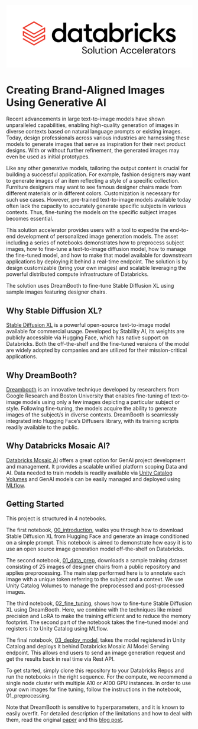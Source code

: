 <img src='https://github.com/databricks-industry-solutions/.github/raw/main/profile/solacc_logo_wide.png' width="1000" ></img>

# Creating Brand-Aligned Images Using Generative AI
Recent advancements in large text-to-image models have shown unparalleled capabilities, enabling high-quality generation of images in diverse contexts based on natural language prompts or existing images. Today, design professionals across various industries are harnessing these models to generate images that serve as inspiration for their next product designs. With or without further refinement, the generated images may even be used as initial prototypes.

Like any other generative models, tailoring the output content is crucial for building a successful application. For example, fashion designers may want to generate images of an item reflecting a style of a specific collection. Furniture designers may want to see famous designer chairs made from different materials or in different colors. Customization is necessary for such use cases. However, pre-trained text-to-image models available today often lack the capacity to accurately generate specific subjects in various contexts. Thus, fine-tuning the models on the  specific subject images becomes essential.

This solution accelerator provides users with a tool to expedite the end-to-end development of personalized image generation models. The asset including a series of notebooks demonstrates how to preprocess subject images, how to fine-tune a text-to-image diffusion model, how to manage the fine-tuned model, and how to make that model available for downstream applications by deploying it behind a real-time endpoint. The solution is by design customizable (bring your own images) and scalable leveraging the powerful distributed compute infrastructure of Databricks.

The solution uses DreamBooth to fine-tune Stable Diffusion XL using sample images featuring designer chairs.


## Why Stable Diffusion XL?
[Stable Diffusion XL](https://huggingface.co/stabilityai/stable-diffusion-xl-base-1.0/) is a powerful open-source text-to-image model available for commercial usage. Developed by Stability AI, its weights are publicly accessible via Hugging Face, which has native support on Databricks. Both the off-the-shelf and the fine-tuned versions of the model are widely adopted by companies and are utilized for their mission-critical applications.


## Why DreamBooth?
[Dreambooth](https://dreambooth.github.io/) is an innovative technique developed by researchers from Google Research and Boston University that enables fine-tuning of text-to-image models using only a few images depicting a particular subject or style. Following fine-tuning, the models acquire the ability to generate images of the subject/s in diverse contexts. DreamBooth is seamlessly integrated into Hugging Face’s Diffusers library, with its training scripts readily available to the public.


## Why Databricks Mosaic AI?
[Databricks Mosaic AI](https://www.databricks.com/product/machine-learning) offers a great option for GenAI project development and management. It provides a scalable unified platform scoping Data and AI. Data needed to train models is readily available via [Unity Catalog Volumes](https://www.databricks.com/product/unity-catalog) and GenAI models can be easily managed and deployed using [MLflow](https://www.databricks.com/product/managed-mlflow).


## Getting Started
This project is structured in 4 notebooks.  

The first notebook, [00_introduction](https://github.com/ryuta-yoshimatsu/personalized_image_generation/blob/main/notebooks/00_introduction.py), walks you through how to download Stable Diffusion XL from Hugging Face and generate an image conditioned on a simple prompt. This notebook is aimed to demonstrate how easy it is to use an open source image generation model off-the-shelf on Databricks. 

The second notebook,  [01_data_prep](https://github.com/ryuta-yoshimatsu/personalized_image_generation/blob/main/notebooks/01_data_prep.py), downloads a sample training dataset consisting of 25 images of designer chairs from a public repository and applies preprocessing. The main step performed here is to annotate each image with a unique token referring to the subject and a context. We use Unity Catalog Volumes to manage the preprocessed and post-processed images. 

The third notebook, [02_fine_tuning](https://github.com/ryuta-yoshimatsu/personalized_image_generation/blob/main/notebooks/02_fine_tuning.py), shows how to fine-tune Stable Diffusion XL using DreamBooth. Here, we combine with the techniques like mixed precision and LoRA to make the training efficient and to reduce the memory footprint. The second part of the notebook takes the fine-tuned model and registers it to Unity Catalog using MLflow. 
 
The final notebook, [03_deploy_model](https://github.com/ryuta-yoshimatsu/personalized_image_generation/blob/main/notebooks/03_deploy_model.py), takes the model registered in Unity Catalog and deploys it behind Databricks Mosaic AI Model Serving endpoint. This allows end users to send an image generation request and get the results back in real time via Rest API.  

To get started, simply clone this repository to your Databricks Repos and run the notebooks in the right sequence. For the compute, we recommend a single node cluster with multiple A10 or A100 GPU instances. In order to use your own images for fine tuning, follow the instructions in the notebook, 01_preprocessing. 

Note that DreamBooth is sensitive to hyperparameters, and it is known to easily overfit. For detailed description of the limitations and how to deal with them, read the original [paper](https://arxiv.org/abs/2208.12242) and this [blog post](https://huggingface.co/blog/dreambooth). 

